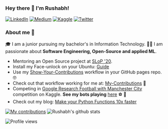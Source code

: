 ### Hey there 👋 I'm Rushabh!

<p> <a href="https://www.linkedin.com/in/rushabh-v" target="_blank"><img alt="LinkedIn" src="https://img.shields.io/badge/linkedin-%230077B5.svg?&style=for-the-badge&logo=linkedin&logoColor=white" /></a>  <a href="https://medium.com/@vasanirushabh24" target="_blank"><img alt="Medium" src="https://img.shields.io/badge/medium-%2312100E.svg?&style=for-the-badge&logo=medium&logoColor=white" /></a> <a href="https://www.kaggle.com/rushabhvasani24" target="_blank"><img alt="Kaggle" src="https://img.shields.io/badge/kaggle-%231DA1F2.svg?&style=for-the-badge&logo=kaggle&logoColor=white" /></a> <a href="https://twitter.com/rushabh_24" target="_blank"><img alt="Twitter" src="https://img.shields.io/badge/twitter-%231DA1F2.svg?&style=for-the-badge&logo=twitter&logoColor=white" /></a>
</p>

### About me :rocket:
:mortar_board:  I am a junior pursuing my bachelor's in Information Technology.
:man_technologist: I am passionate about **Software Engineering, Open-Source and applied ML**.


- Mentoring an Open Source project at [SLoP '20](https://slop.dscdaiict.in/).
- Install my Face-unlock on your Ubuntu: [Guide](https://github.com/rushabh-v/linux_face_unlock#installation)
- Use my [Show-Your-Contributions](https://github.com/rushabh-v/Show-Your-Contributions) workflow in your GitHub pages repo. :nerd_face:
- Check out that workflow working for me at: [My-Contributions](https://rushabh-v.github.io/contributions.html) :eyes:
- Competing in [Google Research Football with Manchester City](https://www.kaggle.com/c/google-football/) competition on Kaggle. **See my bots playing** [here](https://www.kaggle.com/c/google-football/leaderboard?dialog=episodes-submission-18335166) :soccer: :popcorn:
- Check out my blog:
[Make your Python Functions 10x faster](https://towardsdatascience.com/make-your-python-functions-10x-faster-142ab40b31a7?source=friends_link&sk=6f3c0043f78c301ab89b563f5eda503b)

[![My contributions](https://rushabh-v.github.io/contributions.png)](https://rushabh-v.github.io/contributions)
![Rushabh's github stats](https://github-readme-stats.vercel.app/api?username=rushabh-v&show_icons=true&theme=vue-dark)

![Profile views](https://visitor-badge.glitch.me/badge?page_id=rushabh-v.count_visitors)

